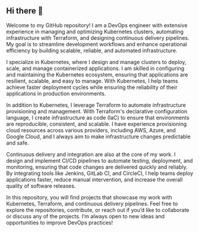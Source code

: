 ## Hi there 👋

Welcome to my GitHub repository! I am a DevOps engineer with extensive experience in managing and optimizing Kubernetes clusters, automating infrastructure with Terraform, and designing continuous delivery pipelines. My goal is to streamline development workflows and enhance operational efficiency by building scalable, reliable, and automated infrastructure.

I specialize in Kubernetes, where I design and manage clusters to deploy, scale, and manage containerized applications. I am skilled in configuring and maintaining the Kubernetes ecosystem, ensuring that applications are resilient, scalable, and easy to manage. With Kubernetes, I help teams achieve faster deployment cycles while ensuring the reliability of their applications in production environments.

In addition to Kubernetes, I leverage Terraform to automate infrastructure provisioning and management. With Terraform's declarative configuration language, I create infrastructure as code (IaC) to ensure that environments are reproducible, consistent, and scalable. I have experience provisioning cloud resources across various providers, including AWS, Azure, and Google Cloud, and I always aim to make infrastructure changes predictable and safe.

Continuous delivery and integration are also at the core of my work. I design and implement CI/CD pipelines to automate testing, deployment, and monitoring, ensuring that code changes are delivered quickly and reliably. By integrating tools like Jenkins, GitLab CI, and CircleCI, I help teams deploy applications faster, reduce manual intervention, and increase the overall quality of software releases.

In this repository, you will find projects that showcase my work with Kubernetes, Terraform, and continuous delivery pipelines. Feel free to explore the repositories, contribute, or reach out if you’d like to collaborate or discuss any of the projects. I’m always open to new ideas and opportunities to improve DevOps practices!
